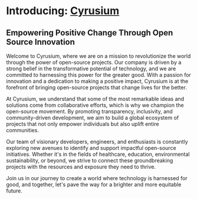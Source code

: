 # Introducing: [Cyrusium](https://cyrusium.studio)
## Empowering Positive Change Through Open Source Innovation

Welcome to Cyrusium, where we are on a mission to revolutionize the world through the power of open-source projects. Our company is driven by a strong belief in the transformative potential of technology, and we are committed to harnessing this power for the greater good. With a passion for innovation and a dedication to making a positive impact, Cyrusium is at the forefront of bringing open-source projects that change lives for the better.

At Cyrusium, we understand that some of the most remarkable ideas and solutions come from collaborative efforts, which is why we champion the open-source movement. By promoting transparency, inclusivity, and community-driven development, we aim to build a global ecosystem of projects that not only empower individuals but also uplift entire communities.

Our team of visionary developers, engineers, and enthusiasts is constantly exploring new avenues to identify and support impactful open-source initiatives. Whether it's in the fields of healthcare, education, environmental sustainability, or beyond, we strive to connect these groundbreaking projects with the resources and exposure they need to thrive.

Join us in our journey to create a world where technology is harnessed for good, and together, let's pave the way for a brighter and more equitable future.
